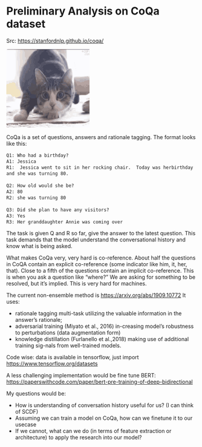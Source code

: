 # Preliminary Analysis on CoQa dataset

Src: https://stanfordnlp.github.io/coqa/

![wiggle](./Assets/wiggle.gif)

CoQa is a set of questions, answers and rationale tagging. The format looks like this: 

```
Q1: Who had a birthday?
A1: Jessica
R1:  Jessica went to sit in her rocking chair.  Today was herbirthday and she was turning 80.

Q2: How old would she be?
A2: 80
R2: she was turning 80

Q3: Did she plan to have any visitors?
A3: Yes
R3: Her granddaughter Annie was coming over
```

The task is given Q and R so far, give the answer to the latest question. 
This task demands that the model understand the conversational history and know what is being asked. 

What makes CoQa very, very hard is co-reference. About half the questions in CoQA contain an explicit co-reference (some indicator like him, it, her, that). Close to a fifth of the questions contain an implicit co-reference. This is when you ask a question like “where?” We are asking for something to be resolved, but it’s implied. This is very hard for machines.

The current non-ensemble method is https://arxiv.org/abs/1909.10772 
It uses:
* rationale tagging multi-task utilizing the valuable information in the answer’s rationale; 
* adversarial training (Miyato et al., 2016) in-creasing model’s robustness to perturbations (data augmentation form)
*  knowledge distillation (Furlanello et al.,2018) making use of additional training sig-nals from well-trained models.

Code wise: data is available in tensorflow, just import
https://www.tensorflow.org/datasets 

A less challenging implementation would be fine tune BERT: https://paperswithcode.com/paper/bert-pre-training-of-deep-bidirectional 

My questions would be:

*  How is understanding of conversation history useful for us? (I can think of SCDF)
*  Assuming we can train a model on CoQa, how can we finetune it to our usecase
*  If we cannot, what can we do (in terms of feature extraction or architecture) to apply the research into our model?